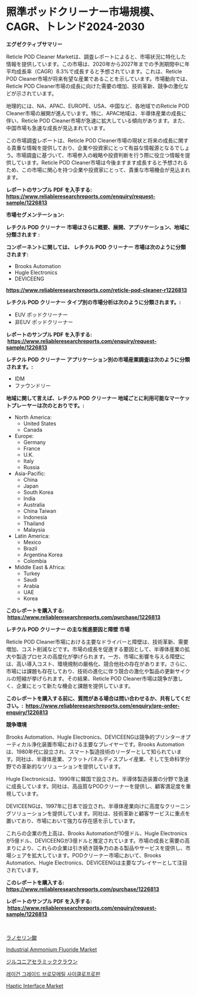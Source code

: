 <p><h1>照準ポッドクリーナー市場規模、CAGR、トレンド2024-2030</h1></p><p><strong>エグゼクティブサマリー</strong></p>
<p><p>Reticle POD Cleaner Marketは、調査レポートによると、市場状況に特化した情報を提供しています。この市場は、2020年から2027年までの予測期間中に年平均成長率（CAGR）8.3%で成長すると予想されています。これは、Reticle POD Cleaner市場が将来有望な産業であることを示しています。市場動向では、Reticle POD Cleaner市場の成長に向けた需要の増加、技術革新、競争の激化などが示されています。</p><p>地理的には、NA、APAC、EUROPE、USA、中国など、各地域でのReticle POD Cleaner市場の展開が進んでいます。特に、APAC地域は、半導体産業の成長に伴い、Reticle POD Cleaner市場が急速に拡大している傾向があります。また、中国市場も急速な成長が見込まれています。</p><p>この市場調査レポートは、Reticle POD Cleaner市場の現状と将来の成長に関する貴重な情報を提供しており、企業や投資家にとって有益な情報源となるでしょう。市場調査に基づいて、市場参入の戦略や投資判断を行う際に役立つ情報を提供しています。Reticle POD Cleaner市場は今後ますます成長すると予想されるため、この市場に関心を持つ企業や投資家にとって、貴重な市場機会が見込まれます。</p></p>
<p><strong>レポートのサンプル PDF を入手する: <a href="https://www.reliableresearchreports.com/enquiry/request-sample/1226813">https://www.reliableresearchreports.com/enquiry/request-sample/1226813</a></strong></p>
<p><strong>市場セグメンテーション:</strong></p>
<p><strong> レチクル POD クリーナー 市場はさらに概要、展開、アプリケーション、地域に分類されます :</strong></p>
<p><strong>コンポーネントに関しては、 レチクル POD クリーナー 市場は次のように分類されます: &nbsp;</strong></p>
<p><ul><li>Brooks Automation</li><li>Hugle Electronics</li><li>DEVICEENG</li></ul></p>
<p><strong><a href="https://www.reliableresearchreports.com/reticle-pod-cleaner-r1226813">https://www.reliableresearchreports.com/reticle-pod-cleaner-r1226813</a></strong></p>
<p><strong> レチクル POD クリーナー タイプ別の市場分析は次のように分類されます。:</strong></p>
<p><ul><li>EUV ポッドクリーナー</li><li>非EUV ポッドクリーナー</li></ul></p>
<p><strong>レポートのサンプル PDF を入手する: &nbsp;<a href="https://www.reliableresearchreports.com/enquiry/request-sample/1226813">https://www.reliableresearchreports.com/enquiry/request-sample/1226813</a></strong></p>
<p><strong> レチクル POD クリーナー アプリケーション別の市場産業調査は次のように分類されます。:</strong></p>
<p><ul><li>IDM</li><li>ファウンドリー</li></ul></p>
<p><strong>地域に関して言えば、レチクル POD クリーナー 地域ごとに利用可能なマーケットプレーヤーは次のとおりです。:</strong></p>
<p><ul>
    <li>
        North America:
        <ul>
            <li>United States</li>
            <li>Canada</li>
        </ul>
    </li>
    <li>
        Europe:
        <ul>
            <li>Germany</li>
            <li>France</li>
            <li>U.K.</li>
            <li>Italy</li>
            <li>Russia</li>
        </ul>
    </li>
    <li>
        Asia-Pacific:
        <ul>
            <li>China</li>
            <li>Japan</li>
            <li>South Korea</li>
            <li>India</li>
            <li>Australia</li>
            <li>China Taiwan</li>
            <li>Indonesia</li>
            <li>Thailand</li>
            <li>Malaysia</li>
        </ul>
    </li>
    <li>
        Latin America:
        <ul>
            <li>Mexico</li>
            <li>Brazil</li>
            <li>Argentina Korea</li>
            <li>Colombia</li>
        </ul>
    </li>
    <li>
        Middle East & Africa:
        <ul>
            <li>Turkey</li>
            <li>Saudi</li>
            <li>Arabia</li>
            <li>UAE</li>
            <li>Korea</li>
        </ul>
    </li>
    </ul></p>
<p><strong>このレポートを購入する: &nbsp;<a href="https://www.reliableresearchreports.com/purchase/1226813">https://www.reliableresearchreports.com/purchase/1226813</a></strong></p>
<p><strong>レチクル POD クリーナー の主な推進要因と障壁 市場</strong></p>
<p><p>Reticle POD Cleaner市場における主要なドライバーと障壁は、技術革新、需要増加、コスト削減などです。市場の成長を促進する要因として、半導体産業の拡大や製造プロセスの高度化が挙げられます。一方、市場に影響を与える障壁には、高い導入コスト、環境規制の厳格化、競合他社の存在があります。さらに、市場には課題も存在しており、技術の進化に伴う競合の激化や製品の更新サイクルの短縮が挙げられます。その結果、Reticle POD Cleaner市場は競争が激しく、企業にとって新たな機会と課題を提供しています。</p></p>
<p><strong>このレポートを購入する前に、質問がある場合は問い合わせるか、共有してください。:&nbsp; <a href="https://www.reliableresearchreports.com/enquiry/pre-order-enquiry/1226813">https://www.reliableresearchreports.com/enquiry/pre-order-enquiry/1226813</a></strong></p>
<p><strong>競争環境</strong></p>
<p><p>Brooks Automation、Hugle Electronics、DEVICEENGは競争的プリンターオプーティカル浄化装置市場における主要なプレイヤーです。Brooks Automationは、1980年代に設立され、スマート製造技術のリーダーとして知られています。同社は、半導体産業、フラットパネルディスプレイ産業、そして生命科学分野での革新的なソリューションを提供しています。</p><p>Hugle Electronicsは、1990年に韓国で設立され、半導体製造装置の分野で急速に成長しています。同社は、高品質なPODクリーナーを提供し、顧客満足度を重視しています。</p><p>DEVICEENGは、1997年に日本で設立され、半導体産業向けに高度なクリーニングソリューションを提供しています。同社は、技術革新と顧客サービスに重点を置いており、市場において強力な存在感を示しています。</p><p>これらの企業の売上高は、Brooks Automationが10億ドル、Hugle Electronicsが5億ドル、DEVICEENGが3億ドルと推定されています。市場の成長と需要の高まりにより、これらの企業は引き続き競争力のある製品やサービスを提供し、市場シェアを拡大しています。PODクリーナー市場において、Brooks Automation、Hugle Electronics、DEVICEENGは主要なプレイヤーとして注目されています。</p></p>
<p><strong>このレポートを購入する: &nbsp; <a href="https://www.reliableresearchreports.com/purchase/1226813">https://www.reliableresearchreports.com/purchase/1226813</a></strong></p>
<p><strong>レポートのサンプル PDF を入手する: &nbsp;<a href="https://www.reliableresearchreports.com/enquiry/request-sample/1226813">https://www.reliableresearchreports.com/enquiry/request-sample/1226813</a></strong><strong></strong></p>
<p>&nbsp;</p>
<p><p><a href="https://github.com/JanickJohns/Market-Research-Report-List-1/blob/main/305967990689.md">ラノセリン酸</a></p><p><a href="https://github.com/mancsybtousav/Market-Research-Report-List-2/blob/main/industrial-ammonium-fluoride-market.md">Industrial Ammonium Fluoride Market</a></p><p><a href="https://github.com/DwightHuels1/Market-Research-Report-List-1/blob/main/617036190688.md">ジルコニアセラミッククラウン</a></p><p><a href="https://github.com/nuekbpymrrz5/Market-Research-Report-List-2/blob/main/652720284325.md">레이건 그레이드 브로모메틸 사이클로프로판</a></p><p><a href="https://issuu.com/reportprime-2/docs/haptic-interface-market-size-2030.pptx">Haptic Interface Market</a></p></p>